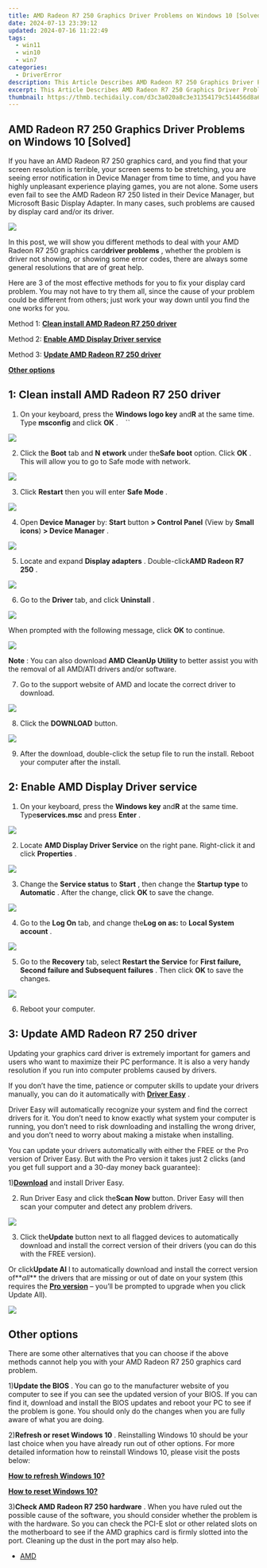 ```yaml
---
title: AMD Radeon R7 250 Graphics Driver Problems on Windows 10 [Solved]
date: 2024-07-13 23:39:12
updated: 2024-07-16 11:22:49
tags:
  - win11
  - win10
  - win7
categories:
  - DriverError
description: This Article Describes AMD Radeon R7 250 Graphics Driver Problems on Windows 10 [Solved]
excerpt: This Article Describes AMD Radeon R7 250 Graphics Driver Problems on Windows 10 [Solved]
thumbnail: https://thmb.techidaily.com/d3c3a020a8c3e31354179c514456d8a6b689ea566aeb576eef913d65398f2493.jpg
---
```


## AMD Radeon R7 250 Graphics Driver Problems on Windows 10 [Solved]

 If you have an AMD Radeon R7 250 graphics card, and you find that your screen resolution is terrible, your screen seems to be stretching, you are seeing error notification in Device Manager from time to time, and you have highly unpleasant experience playing games, you are not alone. Some users even fail to see the AMD Radeon R7 250 listed in their Device Manager, but Microsoft Basic Display Adapter. In many cases, such problems are caused by display card and/or its driver.

![](https://images.drivereasy.com/wp-content/uploads/2017/01/img_586cb94b810b9.jpg)

 In this post, we will show you different methods to deal with your AMD Radeon R7 250 graphics card**driver problems** , whether the problem is driver not showing, or showing some error codes, there are always some general resolutions that are of great help.

 Here are 3 of the most effective methods for you to fix your display card problem. You may not have to try them all, since the cause of your problem could be different from others; just work your way down until you find the one works for you.

Method 1: **[Clean install AMD Radeon R7 250 driver](https://oneplusfr.sjv.io/lxv4am)**

Method 2: **[Enable AMD Display Driver service](https://funwhole.sjv.io/9groge)**

Method 3: **[Update AMD Radeon R7 250 driver](https://getlyla.pxf.io/ek9gkg)**

[**Other options**](https://bluettieu.pxf.io/nlgoka)

## 1: Clean install AMD Radeon R7 250 driver

 1) On your keyboard, press the **Windows logo key** and**R** at the same time. Type **msconfig** and click **OK** . ```` ```` ``

![](https://images.drivereasy.com/wp-content/uploads/2017/01/img_586cbc290705d.png)

2) Click the **Boot** tab and **N** **etwork**  under the**Safe boot** option. Click **OK**  . This will allow you to go to Safe mode with network.

![](https://images.drivereasy.com/wp-content/uploads/2017/01/img_586cbc75da5f5.jpg)

3) Click **Restart** then you will enter **Safe Mode** .

![](https://images.drivereasy.com/wp-content/uploads/2017/01/img_586cbc9144f03.png)

4) Open **Device Manager** by: **Start** button **\> Control Panel** (View by **Small icons**) **\> Device Manager** .

![](https://images.drivereasy.com/wp-content/uploads/2017/01/img_586cbd94d1f89.jpg)

5) Locate and expand   **Display adapters**  . Double-click**AMD Radeon R7 250** .

![](https://images.drivereasy.com/wp-content/uploads/2017/01/img_586cc007683c2.jpg)

6) Go to the **Driver** tab, and click **Uninstall** .

![](https://images.drivereasy.com/wp-content/uploads/2017/01/img_586cbf80d6ae9.png)

 When prompted with the following message, click **OK** to continue.

![](https://images.drivereasy.com/wp-content/uploads/2017/01/img_586cc088a18c0.png)

**Note** : You can also download **AMD CleanUp Utility**  to better assist you with the removal of all AMD/ATI drivers and/or software.

 7) Go to the support website of AMD and locate the correct driver to download.

![](https://images.drivereasy.com/wp-content/uploads/2017/01/img_586cc133637e2.png)

8) Click the **DOWNLOAD** button.

![](https://images.drivereasy.com/wp-content/uploads/2017/01/img_586cc17e68922.jpg)

 9) After the download, double-click the setup file to run the install. Reboot your computer after the install.

## 2: Enable AMD Display Driver service

 1) On your keyboard, press the **Windows key** and**R** at the same time. Type**services.msc** and press **Enter** .

![](https://images.drivereasy.com/wp-content/uploads/2017/01/img_586cc2671db9e.png)

2) Locate **AMD Display Driver Service**  on the right pane. Right-click it and click **Properties** .

![](https://images.drivereasy.com/wp-content/uploads/2017/01/img_586cc30271fb0.png)

3) Change the **Service status** to **Start** , then change the **Startup type**  to **Automatic** . After the change, click **OK** to save the change.

![](https://images.drivereasy.com/wp-content/uploads/2017/01/img_586cc3e642b8c.jpg)

4) Go to the **Log On**  tab, and change the**Log on as:** to **Local System account** .

![](https://images.drivereasy.com/wp-content/uploads/2017/01/img_586cc4844f919.jpg)

5) Go to the **Recovery** tab, select **Restart the Service** for   **First failure, Second failure and Subsequent failures** . Then click **OK** to save the changes.

![](https://images.drivereasy.com/wp-content/uploads/2017/01/img_586cc4cca9a41.jpg)

6) Reboot your computer.

## 3: Update AMD Radeon R7 250 driver

 Updating your graphics card driver is extremely important for gamers and users who want to maximize their PC performance. It is also a very handy resolution if you run into computer problems caused by drivers.

 If you don’t have the time, patience or computer skills to update your drivers manually, you can do it automatically with [**Driver Easy**](https://tools.techidaily.com/drivereasy/download/) .

 Driver Easy will automatically recognize your system and find the correct drivers for it. You don’t need to know exactly what system your computer is running, you don’t need to risk downloading and installing the wrong driver, and you don’t need to worry about making a mistake when installing.

 You can update your drivers automatically with either the FREE or the Pro version of Driver Easy. But with the Pro version it takes just 2 clicks (and you get full support and a 30-day money back guarantee):

 1)[**Download**](https://tools.techidaily.com/drivereasy/download/) and install Driver Easy.

 2) Run Driver Easy and click the**Scan Now** button. Driver Easy will then scan your computer and detect any problem drivers.

![](https://images.drivereasy.com/wp-content/uploads/2017/04/img_58e89c659fd81.png)

 3) Click the**Update** button next to all flagged devices to automatically download and install the correct version of their drivers (you can do this with the FREE version).

 Or click**Update Al** l to automatically download and install the correct version of**_all_** the drivers that are missing or out of date on your system (this requires the [**Pro version**](https://tools.techidaily.com/drivereasy/download/) – you’ll be prompted to upgrade when you click Update All).

![](https://images.drivereasy.com/wp-content/uploads/2017/04/img_58e89dade1f06.jpg)

## Other options

 There are some other alternatives that you can choose if the above methods cannot help you with your AMD Radeon R7 250 graphics card problem.

 1)**Update the BIOS** . You can go to the manufacturer website of you computer to see if you can see the updated version of your BIOS. If you can find it, download and install the BIOS updates and reboot your PC to see if the problem is gone. You should only do the changes when you are fully aware of what you are doing.

 2)**Refresh or reset Windows 10** . Reinstalling Windows 10 should be your last choice when you have already run out of other options. For more detailed information how to reinstall Windows 10, please visit the posts below:

[**How to refresh Windows 10?**](https://tools.techidaily.com/drivereasy/download/)

[**How to reset Windows 10?**](https://tools.techidaily.com/drivereasy/download/)

 3)**Check AMD Radeon R7 250 hardware** . When you have ruled out the possible cause of the software, you should consider whether the problem is with the hardware. So you can  check the PCI-E slot or other related slots on the motherboard to see if the AMD graphics card is firmly slotted into the port. Cleaning up the dust in the port may also help.

* [AMD](https://tools.techidaily.com/drivereasy/download/)

<ins class="adsbygoogle"
     style="display:block"
     data-ad-format="autorelaxed"
     data-ad-client="ca-pub-7571918770474297"
     data-ad-slot="1223367746"></ins>



<ins class="adsbygoogle"
     style="display:block"
     data-ad-client="ca-pub-7571918770474297"
     data-ad-slot="8358498916"
     data-ad-format="auto"
     data-full-width-responsive="true"></ins>
